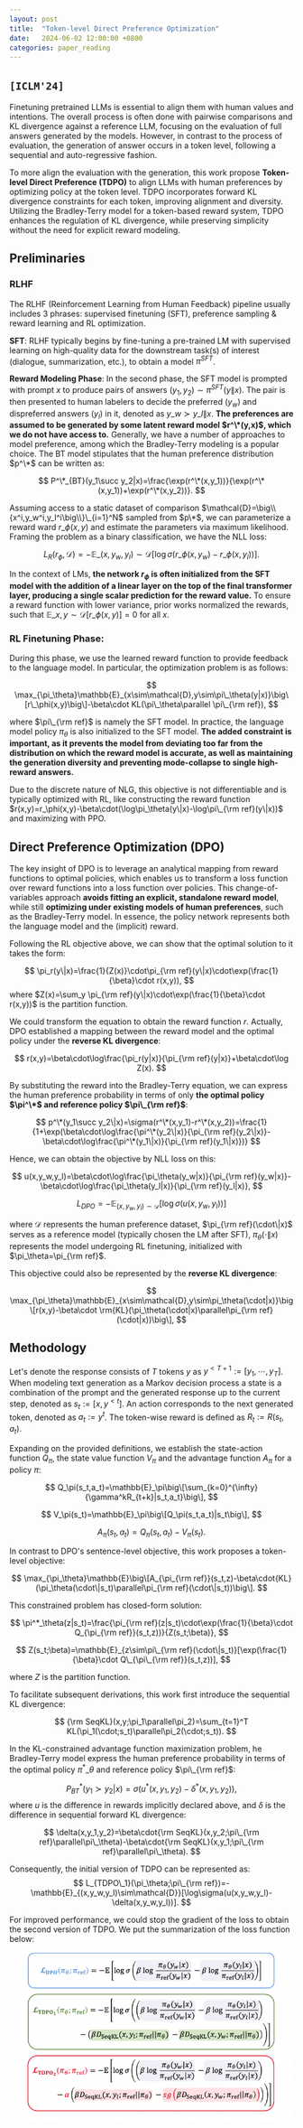 ```yaml
---
layout: post
title:  "Token-level Direct Preference Optimization"
date:   2024-06-02 12:00:00 +0800
categories: paper_reading
---
```


## **`[ICLM'24]`**

Finetuning pretrained LLMs is essential to align them with human values and intentions.
The overall process is often done with pairwise comparisons and KL divergence against a reference LLM, focusing on the evaluation of full answers generated by the models.
However, in contrast to the process of evaluation, the generation of answer occurs in a token level, following a sequential and auto-regressive fashion.

To more align the evaluation with the generation, this work propose **Token-level Direct Preference (TDPO)** to align LLMs with human preferences by optimizing policy at the token level.
TDPO incorporates forward KL divergence constraints for each token, improving alignment and diversity.
Utilizing the Bradley-Terry model for a token-based reward system, TDPO enhances the regulation of KL divergence, while preserving simplicity without the need for explicit reward modeling.

## Preliminaries

### RLHF

The RLHF (Reinforcement Learning from Human Feedback) pipeline usually includes 3 phrases: supervised finetuning (SFT), preference sampling & reward learning and RL optimization.

**SFT**: RLHF typically begins by fine-tuning a pre-trained LM with supervised learning on high-quality data for the downstream task(s) of interest (dialogue, summarization, etc.), to obtain a model $\pi^{SFT}$.

**Reward Modeling Phase**: In the second phase, the SFT model is prompted with prompt $x$ to produce pairs of answers $(y_1,y_2)\sim \pi^{SFT}(y\|x)$.
The pair is then presented to human labelers to decide the preferred ($y_w$) and dispreferred answers ($y_l$) in it, denoted as $y\_w\succ y\_l\|x$.
**The preferences are assumed to be generated by some latent reward model $r^\*(y,x)$, which we do not have access to.**
Generally, we have a number of approaches to model preference, among which the Bradley-Terry modeling is a popular choice.
The BT model stipulates that the human preference distribution $p^\*$ can be written as:

$$
P^\*_{BT}(y_1\succ y_2|x)=\frac{\exp(r^\*(x,y_1))}{\exp(r^\*(x,y_1))+\exp(r^\*(x,y_2))}.
$$

Assuming access to a static dataset of comparison $\mathcal{D}=\big\\{x^i,y_w^i,y_l^i\big\\}\_{i=1}^N$ sampled from $p\*$, we can parameterize a reward ward $r\_\phi(x,y)$ and estimate the parameters via maximum likelihood.
Framing the problem as a binary classification, we have the NLL loss:

$$
L_R(r_\phi,\mathcal{D})=-\mathbb{E}\_{(x,y_w,y_l)\sim\mathcal{D}}[\log\sigma(r\_\phi(x,y_w)-r\_\phi(x,y_l))].
$$

In the context of LMs, **the network $r_\phi$ is often initialized from the SFT model with the addition of a linear layer on the top of the final transformer layer, producing a single scalar prediction for the reward value.**
To ensure a reward function with lower variance, prior works normalized the rewards, such that $\mathbb{E}\_{x,y\sim\mathcal{D}}[r\_\phi(x,y)]=0$ for all $x$.

### RL Finetuning Phase:

During this phase, we use the learned reward function to provide feedback to the language model. In particular, the optimization problem is as follows:

$$
\max_{\pi_\theta}\mathbb{E}_{x\sim\mathcal{D},y\sim\pi\_\theta(y|x)}\big\[r\_\phi(x,y)\big\]-\beta\cdot KL(\pi\_\theta\parallel \pi\_{\rm ref}),
$$

where $\pi\_{\rm ref}$ is namely the SFT model.
In practice, the language model policy $\pi_\theta$ is also initialized to the SFT model.
**The added constraint is important, as it prevents the model from deviating too far from the distribution on which the reward model is accurate, as well as maintaining the generation diversity and preventing mode-collapse to single high-reward answers.**

Due to the discrete nature of NLG, this objective is not differentiable and is typically optimized with RL, like constructing the reward function $r(x,y)=r_\phi(x,y)-\beta\cdot(\log\pi_\theta(y\|x)-\log\pi\_{\rm ref}(y\|x))$ and maximizing with PPO.

## Direct Preference Optimization (DPO)

The key insight of DPO is to leverage an analytical mapping from reward functions to optimal policies, which enables us to transform a loss function over reward functions into a loss function over policies.
This change-of-variables approach **avoids fitting an explicit, standalone reward model**, while still **optimizing under existing models of human preferences**, such as the Bradley-Terry model.
In essence, the policy network represents both the language model and the (implicit) reward.

Following the RL objective above, we can show that the optimal solution to it takes the form:

$$
\pi_r(y\|x)=\frac{1}{Z(x)}\cdot\pi_{\rm ref}(y\|x)\cdot\exp(\frac{1}{\beta}\cdot r(x,y)),
$$
where $Z(x)=\sum_y \pi_{\rm ref}(y\|x)\cdot\exp(\frac{1}{\beta}\cdot r(x,y))$ is the partition function.

We could transform the equation to obtain the reward function $r$. Actually, DPO established a mapping between the reward model and the optimal policy under the **reverse KL divergence**:

$$
r(x,y)=\beta\cdot\log\frac{\pi_r(y|x)}{\pi_{\rm ref}(y|x)}+\beta\cdot\log Z(x).
$$

By substituting the reward into the Bradley-Terry equation, we can express the human preference probability in terms of only **the optimal policy $\pi^\*$ and reference policy $\pi\_{\rm ref}$**:

$$
p^\*(y_1\succ y_2\|x)=\sigma(r^\*(x,y_1)-r^\*(x,y_2))=\frac{1}{1+\exp(\beta\cdot\log\frac{\pi^\*(y_2\|x)}{\pi_{\rm ref}(y_2\|x)}-\beta\cdot\log\frac{\pi^\*(y_1\|x)}{\pi_{\rm ref}(y_1\|x)})}
$$

Hence, we can obtain the objective by NLL loss on this:

$$
u(x,y_w,y_l)=\beta\cdot\log\frac{\pi_\theta(y_w|x)}{\pi_{\rm ref}(y_w|x)}-\beta\cdot\log\frac{\pi_\theta(y_l|x)}{\pi_{\rm ref}(y_l|x)},
$$

$$
L_{DPO}=-\mathbb{E}_{(x,y_w,y_l)\sim\mathcal{D}}[\log\sigma(u(x,y_w,y_l))]
$$

where $\mathcal{D}$ represents the human preference dataset, $\pi_{\rm ref}(\cdot\|x)$ serves as a reference model (typically chosen the LM after SFT), $\pi_\theta(\cdot\|x)$ represents the model undergoing RL finetuning, initialized with $\pi_\theta=\pi_{\rm ref}$.

This objective could also be represented by the **reverse KL divergence**:

$$
\max_{\pi_\theta}\mathbb{E}_{x\sim\mathcal{D},y\sim\pi_\theta(\cdot|x)}\big\[r(x,y)-\beta\cdot \rm{KL}(\pi_\theta(\cdot|x)\parallel\pi_{\rm ref}(\cdot|x))\big\],
$$



## Methodology
Let's denote the response consists of $T$ tokens $y$ as $y^{<T+1}:=[y_1,\cdots,y_T]$.
When modeling text generation as a Markov decision process a state is a combination of the prompt and the generated response up to the current step, denoted as $s_t:=[x,y^{<t}]$.
An action corresponds to the next generated token, denoted as $a_t:=y^t$.
The token-wise reward is defined as $R_t:=R(s_t,a_t)$.

Expanding on the provided definitions, we establish the state-action function $Q_\pi$, the state value function $V_\pi$ and the advantage function $A_\pi$ for a policy $\pi$:

$$
Q_\pi(s_t,a_t)=\mathbb{E}_\pi\big\[\sum_{k=0}^{\infty}{\gamma^kR_{t+k}|s_t,a_t}\big\],
$$

$$
V_\pi(s_t)=\mathbb{E}_\pi\big\[Q_\pi(s_t,a_t)|s_t\big\],
$$

$$
A_\pi(s_t,a_t)=Q_\pi(s_t,a_t)-V_\pi(s_t).
$$

In contrast to DPO's sentence-level objective, this work proposes a token-level objective:

$$
\max_{\pi_\theta}\mathbb{E}\big\[A_{\pi_{\rm ref}}(s_t,z)-\beta\cdot{KL}(\pi_\theta(\cdot\|s_t)\parallel\pi_{\rm ref}(\cdot\|s_t))\big\].
$$

This constrained problem has closed-form solution:

$$
\pi^*_\theta(z|s_t)=\frac{\pi_{\rm ref}(z|s_t)\cdot\exp(\frac{1}{\beta}\cdot Q_{\pi_{\rm ref}}(s_t,z))}{Z(s_t;\beta)},
$$

$$
Z(s_t;\beta)=\mathbb{E}_{z\sim\pi\_{\rm ref}(\cdot\|s_t)}[\exp(\frac{1}{\beta}\cdot Q\_{\pi\_{\rm ref}}(s_t,z))],
$$

where $Z$ is the partition function.

To facilitate subsequent derivations, this work first introduce the sequential KL divergence:

$$
{\rm SeqKL}(x,y;\pi_1\parallel\pi_2)=\sum_{t=1}^T KL(\pi_1(\cdot;s_t)\parallel\pi_2(\cdot;s_t)).
$$

In the KL-constrained advantage function maximization problem, he Bradley-Terry model express the human preference probability in terms of the optimal policy $\pi^*\_\theta$ and reference policy $\pi\_{\rm ref}$:

$$
P^*_{BT}(y_1\succ y_2|x)=\sigma(u^*(x,y_1,y_2)-\delta^*(x,y_1,y_2)),
$$
where $u$ is the difference in rewards implicitly declared above, and $\delta$ is the difference in sequential forward KL divergence:

$$
\delta(x,y_1,y_2)=\beta\cdot{\rm SeqKL}(x,y_2;\pi\_{\rm ref}\parallel\pi\_\theta)-\beta\cdot{\rm SeqKL}(x,y_1;\pi\_{\rm ref}\parallel\pi\_\theta).
$$

Consequently, the initial version of TDPO can be represented as:
$$
L_{TDPO\_1}(\pi_\theta;\pi\_{\rm ref})=-\mathbb{E}_{(x,y_w,y_l)\sim\mathcal{D}}[\log\sigma(u(x,y_w,y_l)-\delta(x,y_w,y_l))].
$$

For improved performance, we could stop the gradient of the loss to obtain the second version of TDPO. We put the summarization of the loss function below:
![fig/loss](/assets/240602000.png)
